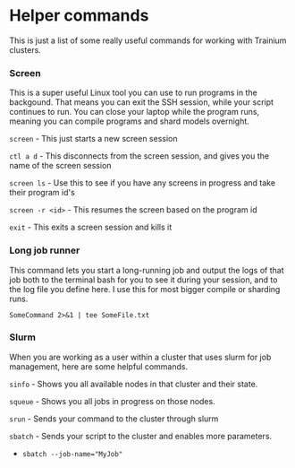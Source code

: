 # Helper commands
This is just a list of some really useful commands for working with Trainium clusters.

### Screen
This is a super useful Linux tool you can use to run programs in the backgound. That means you can exit the SSH session, while your script continues to run. You can close your laptop while the program runs, meaning you can compile programs and shard models overnight.

`screen` - This just starts a new screen session

`ctl a d` - This disconnects from the screen session, and gives you the name of the screen session

`screen ls` - Use this to see if you have any screens in progress and take their program id's

`screen -r <id>` - This resumes the screen based on the program id

`exit` - This exits a screen session and kills it


### Long job runner
This command lets you start a long-running job and output the logs of that job both to the terminal bash for you to see it during your session, and to the log file you define here. I use this for most bigger compile or sharding runs.

`SomeCommand 2>&1 | tee SomeFile.txt`


### Slurm
When you are working as a user within a cluster that uses slurm for job management, here are some helpful commands.

`sinfo` - Shows you all available nodes in that cluster and their state.

`squeue` - Shows you all jobs in progress on those nodes.

`srun` - Sends your command to the cluster through slurm

`sbatch` - Sends your script to the cluster and enables more parameters.

  - `sbatch --job-name="MyJob"`
